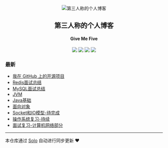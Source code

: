<p align="center"><img alt="第三人称的个人博客" src="https://static.b3log.org/images/brand/solo-32.png"></p><h2 align="center">
第三人称的个人博客
</h2>

<h4 align="center">Give Me Five</h4>
<p align="center"><a title="第三人称的个人博客" target="_blank" href="https://github.com/wangwei1222/solo-blog"><img src="https://img.shields.io/github/last-commit/wangwei1222/solo-blog.svg?style=flat-square&color=FF9900"></a>
<a title="GitHub repo size in bytes" target="_blank" href="https://github.com/wangwei1222/solo-blog"><img src="https://img.shields.io/github/repo-size/wangwei1222/solo-blog.svg?style=flat-square"></a>
<a title="Solo Version" target="_blank" href="https://github.com/b3log/solo/releases"><img src="https://img.shields.io/badge/solo-3.6.5-f1e05a.svg?style=flat-square&color=blueviolet"></a>
<a title="Hits" target="_blank" href="https://github.com/b3log/hits"><img src="https://hits.b3log.org/wangwei1222/solo-blog.svg"></a></p>

### 最新

* [我在 GitHub 上的开源项目](https://www.yanhan.space/my-github-repos)
* [Redis面试总结](https://www.yanhan.space/articles/2019/09/23/1569242912402.html)
* [MySQL面试总结](https://www.yanhan.space/articles/2019/09/23/1569242886340.html)
* [JVM](https://www.yanhan.space/articles/2019/09/23/1569242856550.html)
* [Java基础](https://www.yanhan.space/articles/2019/09/23/1569242800535.html)
* [面向对象](https://www.yanhan.space/articles/2019/09/23/1569242751215.html)
* [Socket和IO模型-待完成](https://www.yanhan.space/articles/2019/09/23/1569242728710.html)
* [操作系统复习-待续](https://www.yanhan.space/articles/2019/09/23/1569242678174.html)
* [面试复习-计算机网络部分](https://www.yanhan.space/articles/2019/09/22/1569154228579.html)



---

本仓库通过 [Solo](https://github.com/b3log/solo) 自动进行同步更新 ❤️ 